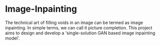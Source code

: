 # Image-Inpainting
The technical art of filling voids in an image can be termed as image inpainting. In simple terms, we can call it picture completion. This project aims to design and develop a 'single-solution GAN based image inpainting model'.
